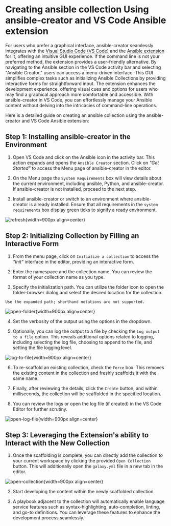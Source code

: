 # Creating ansible collection Using ansible-creator and VS Code Ansible extension

For users who prefer a graphical interface, ansible-creator seamlessly integrates with the [Visual Studio Code (VS Code)](https://code.visualstudio.com/docs) and the [Ansible extension](https://marketplace.visualstudio.com/items?itemName=redhat.ansible) for it, offering an intuitive GUI experience. If the command line is not your preferred method, the extension provides a user-friendly alternative. By navigating to the Ansible section in the VS Code activity bar and selecting "Ansible Creator," users can access a menu-driven interface. This GUI simplifies complex tasks such as initializing Ansible Collections by providing interactive forms for straightforward input. The extension enhances the development experience, offering visual cues and options for users who may find a graphical approach more comfortable and accessible. With ansible-creator in VS Code, you can effortlessly manage your Ansible content without delving into the intricacies of command-line operations.

Here is a detailed guide on creating an ansible collection using the ansible-creator and VS Code Ansible extension:

## Step 1: Installing ansible-creator in the Environment

1. Open VS Code and click on the Ansible icon in the activity bar. This action expands and opens the `Ansible Creator` section. Click on _"Get Started"_ to access the Menu page of ansible-creator in the editor.

2. On the Menu page the `System Requirements` box will view details about the current environment, including ansible, Python, and ansible-creator. If ansible-creator is not installed, proceed to the next step.

3. Install ansible-creator or switch to an environment where ansible-creator is already installed. Ensure that all requirements in the `system requirements` box display green ticks to signify a ready environment.

![refresh](./media/refresh.gif){width=900px align=center}

## Step 2: Initializing Collection by Filling an Interactive Form

1. From the menu page, click on `Initialize a collection` to access the _"Init"_ interface in the editor, providing an interactive form.

2. Enter the namespace and the collection name. You can review the format of your collection name as you type.

3. Specify the initialization path. You can utilize the folder icon to open the folder-browser dialog and select the desired location for the collection.

```{Note}
Use the expanded path; shorthand notations are not supported.
```

![open-folder](./media/open-folder.gif){width=900px align=center}

4. Set the verbosity of the output using the options in the dropdown.

5. Optionally, you can log the output to a file by checking the `Log output to a file` option. This reveals additional options related to logging, including selecting the log file, choosing to append to the file, and setting the file logging level.

![log-to-file](./media/log-to-file.gif){width=900px align=center}

6. To re-scaffold an existing collection, check the `Force` box. This removes the existing content in the collection and freshly scaffolds it with the same name.

7. Finally, after reviewing the details, click the `Create` button, and within milliseconds, the collection will be scaffolded in the specified location.

8. You can review the logs or open the log file (if created) in the VS Code Editor for further scrutiny.

![open-log-file](./media/open-log-file.gif){width=900px align=center}

## Step 3: Leveraging the Extension's ability to Interact with the New Collection

1. Once the scaffolding is complete, you can directly add the collection to your current workspace by clicking the provided `Open Collection` button. This will additionally open the `galaxy.yml` file in a new tab in the editor.

![open-collection](./media/open-collection.gif){width=900px align=center}

2. Start developing the content within the newly scaffolded collection.

3. A playbook adjacent to the collection will automatically enable language service features such as syntax-highlighting, auto-completion, linting, and go-to definitions. You can leverage these features to enhance the development process seamlessly.
